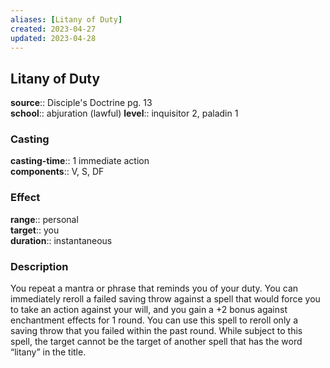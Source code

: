 ```yaml
---
aliases: [Litany of Duty]
created: 2023-04-27
updated: 2023-04-28
---
```


## Litany of Duty

**source**:: Disciple's Doctrine pg. 13  
**school**:: abjuration (lawful)
**level**:: inquisitor 2, paladin 1

### Casting

**casting-time**:: 1 immediate action  
**components**:: V, S, DF

### Effect

**range**:: personal  
**target**:: you  
**duration**:: instantaneous

### Description

You repeat a mantra or phrase that reminds you of your duty. You can immediately reroll a failed saving throw against a spell that would force you to take an action against your will, and you gain a +2 bonus against enchantment effects for 1 round. You can use this spell to reroll only a saving throw that you failed within the past round. While subject to this spell, the target cannot be the target of another spell that has the word “litany” in the title.
